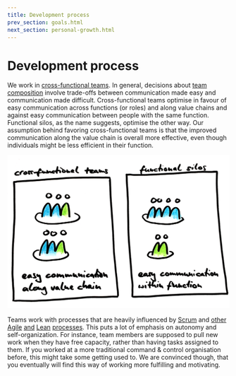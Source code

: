 ```yaml
---
title: Development process
prev_section: goals.html
next_section: personal-growth.html
---
```


# Development process

We work in [cross-functional teams](http://engineering.stylight.com/formed-cross-functional-business-teams/). In general, decisions about [team composition](http://engineering.stylight.com/tag/team-composition/) involve trade-offs between communication made easy and communication made difficult. Cross-functional teams optimise in favour of easy communication across functions (or roles) and along value chains and against easy communication between people with the same function. Functional silos, as the name suggests, optimise the other way. Our assumption behind favoring cross-functional teams is that the improved communication along the value chain is overall more effective, even though individuals might be less efficient in their function.

![Team composition](../assets/TeamComposition.jpg)

Teams work with processes that are heavily influenced by [Scrum](https://www.dropbox.com/s/7bgefahaiohjp16/Scrum-and-XP-from-the-Trenches-2nd-edition.pdf?dl=0) and [other](https://www.youtube.com/watch?v=jyZEikKWhAU) [Agile](http://www.agilemanifesto.org/principles.html) [and](https://www.youtube.com/watch?v=d4qldY0g_dI) [Lean](http://www.allaboutagile.com/7-key-principles-of-lean-software-development-2/) [processes](http://www.agileproductdesign.com/blog/2009/kanban_over_simplified.html). This puts a lot of emphasis on autonomy and self-organization. For instance, team members are supposed to pull new work when they have free capacity, rather than having tasks assigned to them. If you worked at a more traditional command & control organisation before, this might take some getting used to. We are convinced though, that you eventually will find this way of working more fulfilling and motivating.
